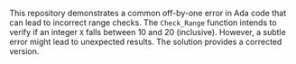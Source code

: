 This repository demonstrates a common off-by-one error in Ada code that can lead to incorrect range checks.  The `Check_Range` function intends to verify if an integer `X` falls between 10 and 20 (inclusive). However, a subtle error might lead to unexpected results. The solution provides a corrected version.